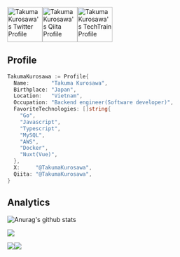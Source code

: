 <a href="https://twitter.com/TakumaKurosawa"><img src="https://upload.wikimedia.org/wikipedia/commons/9/95/Twitter_new_X_logo.png" alt="Takuma Kurosawa's Twitter Profile" width="80"></a><a href="https://qiita.com/TakumaKurosawa"><img src="https://user-images.githubusercontent.com/39955827/92426538-246a0280-f1c5-11ea-9a60-9b85e86bb662.png" alt="Takuma Kurosawa's Qiita Profile" height="80"></a><a href="https://techbowl.co.jp/techtrain/mentors/78"><img src="https://user-images.githubusercontent.com/39955827/92427155-b6bed600-f1c6-11ea-9bc2-43a14d2a9627.jpg" alt="Takuma Kurosawa's TechTrain Profile" width="80"></a>

## Profile
``` go
TakumaKurosawa := Profile{
  Name:       "Takuma Kurosawa",
  Birthplace: "Japan",
  Location:   "Vietnam",
  Occupation: "Backend engineer(Software developer)",
  FavoriteTechnologies: []string{
    "Go",
    "Javascript",
    "Typescript",
    "MySQL",
    "AWS",
    "Docker",
    "Nuxt(Vue)",
  },
  X:     "@TakumaKurosawa",
  Qiita: "@TakumaKurosawa",
}
```

## Analytics
![Anurag's github stats](https://github-readme-stats.vercel.app/api?username=TakumaKurosawa&count_private=true&disable_animations=true&bg_color=88,3FB883,000&title_color=fff&text_color=fff)

![](http://github-profile-summary-cards.vercel.app/api/cards/profile-details?username=TakumaKurosawa&theme=vue)

![](http://github-profile-summary-cards.vercel.app/api/cards/repos-per-language?username=TakumaKurosawa&theme=vue&exclude=html)![](http://github-profile-summary-cards.vercel.app/api/cards/most-commit-language?username=TakumaKurosawa&theme=vue&exclude=html)

